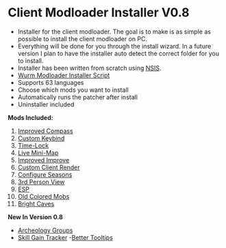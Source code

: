 # Client Modloader Installer V0.8

- Installer for the client modloader. The goal is to make is as simple as possible to install the client modloader on PC.
- Everything will be done for you through the install wizard. In a future version I plan to have the installer auto detect the correct folder for you to install. 
- Installer has been written from scratch using [NSIS](http://nsis.sourceforge.net/Main_Page).
- [Wurm Modloader Installer Script](https://github.com/Jubaroo/ClientModloaderInstaller/files/1909849/Wurm.Modloader.Script.zip)
- Supports 63 languages
- Choose which mods you want to install
- Automatically runs the patcher after install
- Uninstaller included

**Mods Included:**
   
 1. [Improved Compass](https://forum.wurmonline.com/index.php?/topic/136575-released-improved-compass-no-winter-better-tooltips-custom-actions-max-toolbelt-time-lock-skill-gain-tracker-updated-apr-8/)
 2. [Custom Keybind](https://forum.wurmonline.com/index.php?/topic/136575-released-improved-compass-no-winter-better-tooltips-custom-actions-max-toolbelt-time-lock-skill-gain-tracker-updated-apr-8/)
 3. [Time-Lock](https://forum.wurmonline.com/index.php?/topic/136575-released-improved-compass-no-winter-better-tooltips-custom-actions-max-toolbelt-time-lock-skill-gain-tracker-updated-apr-8/)
 4. [Live Mini-Map](https://forum.wurmonline.com/index.php?/topic/136217-released-live-map/)
 5. [Improved Improve](https://forum.wurmonline.com/index.php?/topic/135285-released-improved-improve-for-agos-mod-loader-client/)
 6. [Custom Client Render](https://forum.wurmonline.com/index.php?/topic/158323-releaseclient-customclientrender/)
 7. [Configure Seasons](https://forum.wurmonline.com/index.php?/topic/135975-releasedseason-configure-mod/)
 8. [3rd Person View](https://forum.wurmonline.com/index.php?/topic/158402-release-third-person-view/)
 9. [ESP](https://forum.wurmonline.com/index.php?/topic/150187-release-client-wurmesp/)
 10. [Old Colored Mobs](https://forum.wurmonline.com/index.php?/topic/150721-release-client-oldmobs/)
 11. [Bright Caves](https://forum.wurmonline.com/index.php?/topic/142511-released-client-cave-vision/)
    
**New In Version 0.8**
    
- [Archeology Groups](https://forum.wurmonline.com/index.php?/topic/136575-released-improved-compass-no-winter-better-tooltips-custom-actions-max-toolbelt-time-lock-skill-gain-tracker-updated-apr-8/)
- [Skill Gain Tracker](https://forum.wurmonline.com/index.php?/topic/136575-released-improved-compass-no-winter-better-tooltips-custom-actions-max-toolbelt-time-lock-skill-gain-tracker-updated-apr-8/)
 -[Better Tooltips](https://forum.wurmonline.com/index.php?/topic/136575-released-improved-compass-no-winter-better-tooltips-custom-actions-max-toolbelt-time-lock-skill-gain-tracker-updated-apr-8/)
